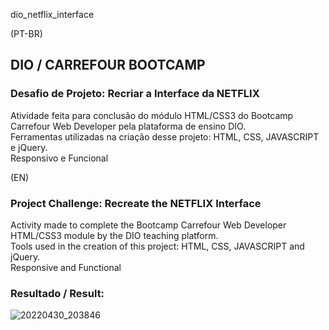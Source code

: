 dio_netflix_interface

(PT-BR)
## DIO / CARREFOUR BOOTCAMP 
### Desafio de Projeto: Recriar a Interface da NETFLIX
Atividade feita para conclusão do módulo HTML/CSS3 do Bootcamp Carrefour Web Developer pela plataforma de ensino DIO.       
Ferramentas utilizadas na criação desse projeto: HTML, CSS, JAVASCRIPT e jQuery.    
Responsivo e Funcional
    
    
(EN)
### Project Challenge: Recreate the NETFLIX Interface
Activity made to complete the Bootcamp Carrefour Web Developer HTML/CSS3 module by the DIO teaching platform.       
Tools used in the creation of this project: HTML, CSS, JAVASCRIPT and jQuery.   
Responsive and Functional

### Resultado / Result:
![20220430_203846](https://user-images.githubusercontent.com/103782874/166127017-dedc311f-b2da-4c76-8d74-16c09c1db74a.gif)
